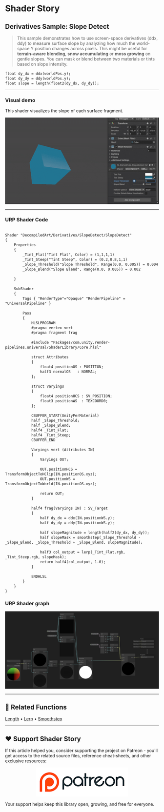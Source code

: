 # Shader Story

## Derivatives Sample: Slope Detect

> This sample demonstrates how to use screen-space derivatives (ddx, ddy) to measure surface slope by analyzing how much the world-space Y position changes across pixels.
> This might be useful for **terrain-aware blending**, **snow accumulating** or **moss growing** on gentle slopes. You can mask or blend between two materials or tints based on slope intensity.

```hlsl
float dy_dx = ddx(worldPos.y);
float dy_dy = ddy(worldPos.y);
float slope = length(float2(dy_dx, dy_dy));
```
---

### Visual demo
This shader visualizes the slope of each surface fragment.

<p align="center">
<img src="https://github.com/DeGGeD/ShaderStory/blob/main/Resources/Images/Chapters/Derivatives/DA_Derivatives_SlopeDetect_Demo_01.gif" alt="Shader Story: Derivatives - Slope Detect" title="Shader Story: Derivatives - Slope Detect">
</p>

---
### URP Shader Code

```hlsl

Shader "DecompiledArt/Derivatives/SlopeDetect/SlopeDetect"
{
    Properties
    {
        _Tint_Flat("Tint Flat", Color) = (1,1,1,1)
        _Tint_Steep("Tint Steep", Color) = (0.2,0.8,1,1)
        _Slope_Threshold("Slope Threshold", Range(0.0, 0.005)) = 0.004
        _Slope_Blend("Slope Blend", Range(0.0, 0.005)) = 0.002
        
    }

    SubShader
    {
        Tags { "RenderType"="Opaque" "RenderPipeline" = "UniversalPipeline" }

        Pass
        {
            HLSLPROGRAM
            #pragma vertex vert
            #pragma fragment frag

            #include "Packages/com.unity.render-pipelines.universal/ShaderLibrary/Core.hlsl"

            struct Attributes
            {
                float4 positionOS : POSITION;
                half3 normalOS   : NORMAL;
            };

            struct Varyings
            {
                float4 positionHCS : SV_POSITION;
                float3 positionWS  : TEXCOORD0;
            };

            CBUFFER_START(UnityPerMaterial)
            half _Slope_Threshold;
            half _Slope_Blend;
            half4 _Tint_Flat;
            half4 _Tint_Steep;
            CBUFFER_END

            Varyings vert (Attributes IN)
            {
                Varyings OUT;

                OUT.positionHCS = TransformObjectToHClip(IN.positionOS.xyz);
                OUT.positionWS = TransformObjectToWorld(IN.positionOS.xyz);
                
                return OUT;
            }

            half4 frag(Varyings IN) : SV_Target
            {
                half dy_dx = ddx(IN.positionWS.y);
                half dy_dy = ddy(IN.positionWS.y);

                half slopeMagnitude = length(half2(dy_dx, dy_dy));
                half slopeMask = smoothstep(_Slope_Threshold - _Slope_Blend, _Slope_Threshold + _Slope_Blend, slopeMagnitude);

                half3 col_output = lerp(_Tint_Flat.rgb, _Tint_Steep.rgb, slopeMask);
                return half4(col_output, 1.0);
            }

            ENDHLSL
        }
    }
}

```

### URP Shader graph
<p align="center">
<img src="https://github.com/DeGGeD/ShaderStory/blob/main/Resources/Images/Chapters/Derivatives/DA_Derivatives_SlopeDetect_Graph_01.png" alt="Shader Story: Derivatives - Slope Detect" title="Shader Story: Derivatives - SLope Detect">
</p>

---

## 🔗 Related Functions

[Length](https://github.com/DeGGeD/ShaderStory/blob/main/Chapters/CommonFunctions/Length.md) • [Lerp](https://github.com/DeGGeD/ShaderStory/blob/main/Chapters/CommonFunctions/Lerp.md) • [Smoothstep](https://github.com/DeGGeD/ShaderStory/blob/main/Chapters/CommonFunctions/Smoothstep.md)

---

## ❤️ Support Shader Story

If this article helped you, consider supporting the project on Patreon - you'll get access to the related source files, reference cheat-sheets, and other exclusive resources:

<p align="center">
  <a href="https://www.patreon.com/decompiled_art" target="_blank">
    <img src="https://github.com/DeGGeD/ShaderStory/blob/main/Resources/Images/Github/ShaderStory_Github_Patreon.jpg" alt="DecompiledArt on Patreon">
  </a>
</p>

Your support helps keep this library open, growing, and free for everyone.
